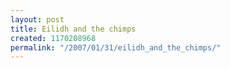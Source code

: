 ```yaml
---
layout: post
title: Eilidh and the chimps
created: 1170208968
permalink: "/2007/01/31/eilidh_and_the_chimps/"
---
```


